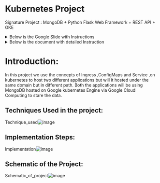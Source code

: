 # Kubernetes Project
Signature Project : MongoDB + Python Flask Web Framework + REST API + GKE

<details>
<summary>Below is the Google Slide with Instructions</summary>
<a href="https://docs.google.com/presentation/d/1L_xvQDlioCY-XgoFilKNnvpnN8ZRxzgDArRJU3icTa0/edit?usp=sharing"> Google Slide</a>
</details>

<details>
<summary>Below is the document with detailed Instruction</summary>
<a href="https://github.com/shoumyasingh/Cloud-Computing-Infrastructure/blob/main/kubernetes_Signature_Project/CS571_Signature_Project_Shoumya_Singh.pdf"> Document</a>
</details>

# Introduction: 
In this project we use the concepts of Ingress ,ConfigMaps and Service ,on kubernetes to host two different applications but will it hosted under the same domain but in different path. Both the applications will be using MongoDB hosted on Google kubernetes Engine via Google Cloud Computing to stare the data.


## Techniques Used in the project: ##
Technique_used![image](https://user-images.githubusercontent.com/26141894/114477051-640c2900-9bb0-11eb-81cb-b947ce23c60a.png)



## Implementation Steps: ##
Implementation![image](https://user-images.githubusercontent.com/26141894/114477107-7dad7080-9bb0-11eb-8c0a-96f9cbef48b8.png)



## Schematic of the Project: ##
Schematic_of_project![image](https://user-images.githubusercontent.com/26141894/114477139-8dc55000-9bb0-11eb-923a-6dd813c91f04.png)

